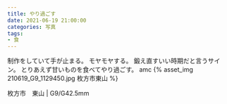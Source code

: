 ```yaml
---
title: やり過ごす
date: 2021-06-19 21:00:00
categories: 写真
tags:
- 食
---
```


制作をしていて手が止まる。
モヤモヤする。
鍛え直すいい時期だと言うサイン。
とりあえず甘いものを食べてやり過ごす。
amc
{% asset_img 210619_G9_1129450.jpg 枚方市東山 %}

枚方市　東山 | G9/G42.5mm
